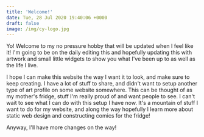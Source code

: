 ```yaml
---
title: 'Welcome!'
date: Tue, 28 Jul 2020 19:40:06 +0000
draft: false
image: /img/cy-logo.jpg
---
```


Yo! Welcome to my no pressure hobby that will be updated when I feel like it!  I'm going to be on the daily editing this and hopefully updating this with artwork and small little widgets to show you what I've been up to as well as the life I live.

I hope I can make this website the way I want it to look, and make sure to keep creating.  I have a lot of stuff to share, and didn't want to setup another type of art profile on some website somewhere.  This can be thought of as my mother's fridge, stuff I'm really proud of and want people to see.  I can't wait to see what I can do with this setup I have now.  It's a mountain of stuff I want to do for my website, and along the way hopefully I learn more about static web design and constructing comics for the fridge!

Anyway, I'll have more changes on the way!